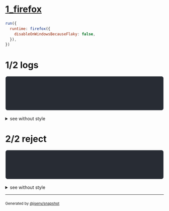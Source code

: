 # [1_firefox](../../js_assertion_error_browsers.test.mjs#L36)

```js
run({
  runtime: firefox({
    disableOnWindowsBecauseFlaky: false,
  }),
})
```

# 1/2 logs

![img](log_group.svg)

<details>
  <summary>see without style</summary>

```console
⠋ start dev server
✔ start dev server (done in <X> second)

- http://127.0.0.1
- http://127.0.0.1

```

</details>


# 2/2 reject

![img](reject.svg)

<details>
  <summary>see without style</summary>

```console
AssertionError: actual and expect are different

actual: "foo"
expect: "bar"
@base/client/main.html:13:13
```

</details>


---

<sub>
  Generated by <a href="https://github.com/jsenv/core/tree/main/packages/tooling/snapshot">@jsenv/snapshot</a>
</sub>
